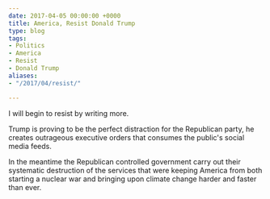 ```yaml
---
date: 2017-04-05 00:00:00 +0000
title: America, Resist Donald Trump
type: blog
tags:
- Politics
- America
- Resist
- Donald Trump
aliases:
- "/2017/04/resist/"

---
```

I will begin to resist by writing more.

Trump is proving to be the perfect distraction for the Republican party, he creates
outrageous executive orders that consumes the public's social media feeds.

In the meantime the Republican controlled government carry out their systematic
destruction of the services that were keeping America from both starting a nuclear
war and bringing upon climate change harder and faster than ever.
